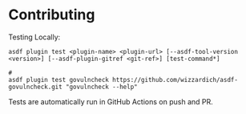 # Contributing

Testing Locally:

```shell
asdf plugin test <plugin-name> <plugin-url> [--asdf-tool-version <version>] [--asdf-plugin-gitref <git-ref>] [test-command*]

#
asdf plugin test govulncheck https://github.com/wizzardich/asdf-govulncheck.git "govulncheck --help"
```

Tests are automatically run in GitHub Actions on push and PR.
